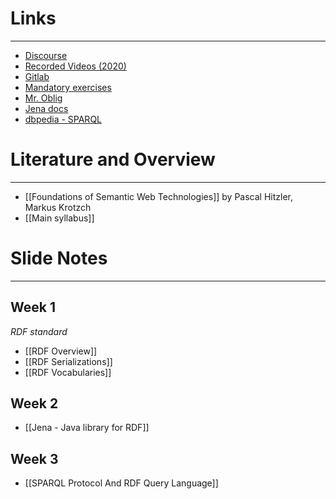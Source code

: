 
# Links
---
* [Discourse](https://astro-discourse.uio.no/c/in3060-24v/297)
* [Recorded Videos (2020)](https://www.uio.no/studier/emner/matnat/ifi/IN3060/v20/timeplan/index.html#FOR)
* [Gitlab](https://github.uio.no/dusando/IN3060/)
* [Mandatory exercises](https://www.uio.no/studier/emner/matnat/ifi/IN3060/v24/obliger/)
* [Mr. Oblig](https://sws.ifi.uio.no/mroblig/)
* [Jena docs](https://jena.apache.org/documentation/javadoc/jena/org.apache.jena.core/module-summary.html)
* [dbpedia - SPARQL](http://dbpedia.org/sparql)

# Literature and Overview
---
* [[Foundations of Semantic Web Technologies]] by Pascal Hitzler, Markus Krotzch
* [[Main syllabus]]

# Slide Notes
---

## Week 1
_RDF standard_
* [[RDF Overview]]
* [[RDF Serializations]]
* [[RDF Vocabularies]]


## Week 2

* [[Jena - Java library for RDF]]


## Week 3
* [[SPARQL Protocol And RDF Query Language]]